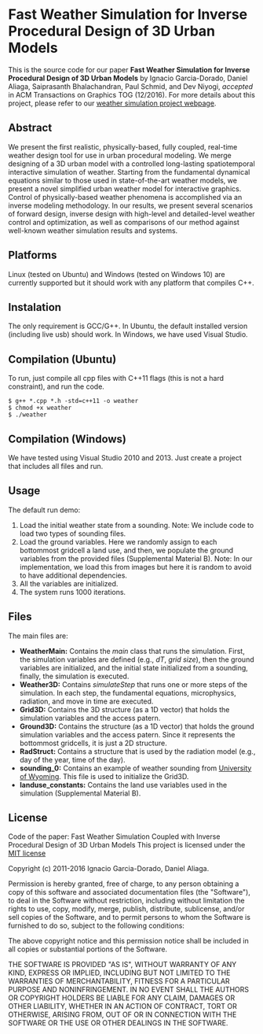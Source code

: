 # Fast Weather Simulation for Inverse Procedural Design of 3D Urban Models
This is the source code for our paper **Fast Weather Simulation for Inverse Procedural Design of 3D Urban Models** by Ignacio Garcia-Dorado, Daniel Aliaga, Saiprasanth Bhalachandran, Paul Schmid, and Dev Niyogi, *accepted* in ACM Transactions on Graphics TOG (12/2016). For more details about this project, please refer to our [weather simulation project webpage](http://www.ignaciogarciadorado.com/p/2017_TOG/2017_TOG.html).

## Abstract 
We present the first realistic, physically-based, fully coupled, real-time weather design tool for use in urban procedural modeling. We merge designing of a 3D urban model with a controlled long-lasting spatiotemporal interactive simulation of weather. Starting from the fundamental dynamical equations similar to those used in state-of-the-art weather models, we present a novel simplified urban weather model for interactive graphics. Control of physically-based weather phenomena is accomplished via an inverse modeling methodology. In our results, we present several scenarios of forward design, inverse design with high-level and detailed-level weather
control and optimization, as well as comparisons of our method against well-known weather simulation results and systems.
## Platforms

Linux (tested on Ubuntu) and Windows (tested on Windows 10) are currently supported but it should work with any platform that compiles C++.

## Instalation

The only requirement is GCC/G++. In Ubuntu, the default installed version (including live usb) should work. In Windows, we have used Visual Studio.

## Compilation (Ubuntu)

To run, just compile all cpp files with C++11 flags (this is not a hard constraint), and run the code.

    $ g++ *.cpp *.h -std=c++11 -o weather
    $ chmod +x weather
    $ ./weather
    
## Compilation (Windows)

We have tested using Visual Studio 2010 and 2013. Just create a project that includes all files and run.

## Usage

The default run demo:

1. Load the initial weather state from a sounding. Note: We include code to load two types of sounding files.
2. Load the ground variables. Here we randomly assign to each bottommost gridcell a land use, and then, we populate the ground variables from the provided files (Supplemental Material B). Note: In our implementation, we load this from images but here it is random to avoid to have additional dependencies.
3. All the variables are initialized.
4. The system runs 1000 iterations.

## Files

The main files are:

- **WeatherMain:** Contains the *main* class that runs the simulation. First, the simulation variables are defined (e.g., *dT*, *grid size*), then the ground variables are initialized, and the initial state initialized from a sounding, finally, the simulation is executed.
- **Weather3D:** Contains *simulateStep* that runs one or more steps of the simulation. In each step, the fundamental equations, microphysics, radiation, and move in time are executed.
- **Grid3D:** Contains the 3D structure (as a 1D vector) that holds the simulation variables and the access patern.
- **Ground3D:** Contains the structure (as a 1D vector) that holds the ground simulation variables and the access patern. Since it represents the bottommost gridcells, it is just a 2D structure.
- **RadStruct:** Contains a structure that is used by the radiation model (e.g., day of the year, time of the day).
- **sounding_0:** Contains an example of weather sounding from [University of Wyoming](http://weather.uwyo.edu/upperair/sounding.html). This file is used to initialize the Grid3D.
- **landuse_constants:** Contains the land use variables used in the simulation (Supplemental Material B).

## License

Code of the paper: Fast  Weather  Simulation Coupled with Inverse Procedural Design of 3D Urban Models
This project is licensed under the [MIT license](https://opensource.org/licenses/MIT)

Copyright (c) 2011-2016 Ignacio Garcia-Dorado, Daniel Aliaga.

Permission is hereby granted, free of charge, to any person obtaining a copy
of this software and associated documentation files (the "Software"), to deal
in the Software without restriction, including without limitation the rights
to use, copy, modify, merge, publish, distribute, sublicense, and/or sell
copies of the Software, and to permit persons to whom the Software is
furnished to do so, subject to the following conditions:

The above copyright notice and this permission notice shall be included in
all copies or substantial portions of the Software.

THE SOFTWARE IS PROVIDED "AS IS", WITHOUT WARRANTY OF ANY KIND, EXPRESS OR
IMPLIED, INCLUDING BUT NOT LIMITED TO THE WARRANTIES OF MERCHANTABILITY,
FITNESS FOR A PARTICULAR PURPOSE AND NONINFRINGEMENT. IN NO EVENT SHALL THE
AUTHORS OR COPYRIGHT HOLDERS BE LIABLE FOR ANY CLAIM, DAMAGES OR OTHER
LIABILITY, WHETHER IN AN ACTION OF CONTRACT, TORT OR OTHERWISE, ARISING FROM,
OUT OF OR IN CONNECTION WITH THE SOFTWARE OR THE USE OR OTHER DEALINGS IN
THE SOFTWARE.

